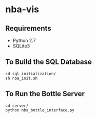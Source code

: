 nba-vis
=======

Requirements
------
- Python 2.7
- SQLite3

To Build the SQL Database
------

````
cd sql_initialization/
sh nba_init.sh
````

To Run the Bottle Server
------

````
cd server/
python nba_bottle_interface.py
````


